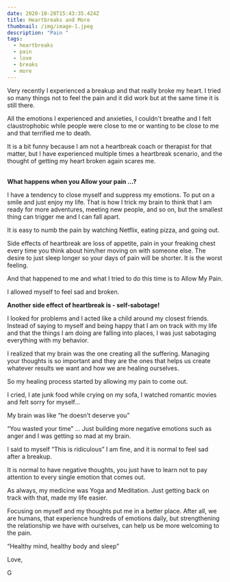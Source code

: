 ```yaml
---
date: 2020-10-28T15:43:35.424Z
title: Heartbreaks and More
thumbnail: /img/image-1.jpeg
description: "Pain "
tags:
  - heartbreaks
  - pain
  - love
  - breaks
  - more
---
```

Very recently I experienced a breakup and that really broke my heart. I tried so many things not to feel the pain and it did work but at the same time it is still there.

All the emotions I experienced and anxieties, I couldn't breathe and I felt claustrophobic while people were close to me or wanting to be close to me and that terrified me to death.

It is a bit funny because I am not a heartbreak coach or therapist for that matter, but I have experienced multiple times a heartbreak scenario, and the thought of getting my heart broken again scares me.

**\
What happens when you Allow your pain …?**

I have a tendency to close myself and suppress my emotions. To put on a smile and just enjoy my life. That is how I trick my brain to think that I am ready for more adventures, meeting new people, and so on, but the smallest thing can trigger me and I can fall apart.

It is easy to numb the pain by watching Netflix, eating pizza, and going out.

Side effects of heartbreak are loss of appetite, pain in your freaking chest every time you think about him/her moving on with someone else. The desire to just sleep longer so your days of pain will be shorter. It is the worst feeling.

And that happened to me and what I tried to do this time is to Allow My Pain.

I allowed myself to feel sad and broken.



**Another side effect of heartbreak is - self-sabotage!**

I looked for problems and I acted like a child around my closest friends. Instead of saying to myself and being happy that I am on track with my life and that the things I am doing are falling into places, I was just sabotaging everything with my behavior.

I realized that my brain was the one creating all the suffering. Managing your thoughts is so important and they are the ones that helps us create whatever results we want and how we are healing ourselves.

So my healing process started by allowing my pain to come out.

I cried, I ate junk food while crying on my sofa, I watched romantic movies and felt sorry for myself...

My brain was like “he doesn’t deserve you”

“You wasted your time” … Just building more negative emotions such as anger and I was getting so mad at my brain.

I said to myself “This is ridiculous” I am fine, and it is normal to feel sad after a breakup.

It is normal to have negative thoughts, you just have to learn not to pay attention to every single emotion that comes out.

As always, my medicine was Yoga and Meditation. Just getting back on track with that, made my life easier.

Focusing on myself and my thoughts put me in a better place. After all, we are humans, that experience hundreds of emotions daily, but strengthening the relationship we have with ourselves, can help us be more welcoming to the pain.

“Healthy mind, healthy body and sleep”

Love,

G